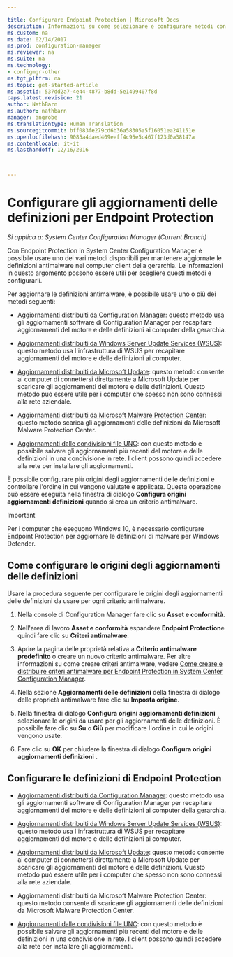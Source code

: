 ```yaml
---

title: Configurare Endpoint Protection | Microsoft Docs
description: Informazioni su come selezionare e configurare metodi con Endpoint Protection in System Center Configuration Manager per mantenere aggiornate le definizioni antimalware nei computer client.
ms.custom: na
ms.date: 02/14/2017
ms.prod: configuration-manager
ms.reviewer: na
ms.suite: na
ms.technology:
- configmgr-other
ms.tgt_pltfrm: na
ms.topic: get-started-article
ms.assetid: 537dd2a7-4e44-4877-b8dd-5e1499407f8d
caps.latest.revision: 21
author: NathBarn
ms.author: nathbarn
manager: angrobe
ms.translationtype: Human Translation
ms.sourcegitcommit: bff083fe279cd6b36a58305a5f16051ea241151e
ms.openlocfilehash: 9085a4daed409eeff4c95e5c467f123d0a38147a
ms.contentlocale: it-it
ms.lasthandoff: 12/16/2016



---
```


#  <a name="configure-definition-updates-for-endpoint-protection"></a>Configurare gli aggiornamenti delle definizioni per Endpoint Protection  

*Si applica a: System Center Configuration Manager (Current Branch)*

 Con Endpoint Protection in System Center Configuration Manager è possibile usare uno dei vari metodi disponibili per mantenere aggiornate le definizioni antimalware nei computer client della gerarchia. Le informazioni in questo argomento possono essere utili per scegliere questi metodi e configurarli.

 Per aggiornare le definizioni antimalware, è possibile usare uno o più dei metodi seguenti:

-   [Aggiornamenti distribuiti da Configuration Manager](endpoint-definitions-configmgr.md): questo metodo usa gli aggiornamenti software di Configuration Manager per recapitare aggiornamenti del motore e delle definizioni ai computer della gerarchia.

-   [Aggiornamenti distribuiti da Windows Server Update Services (WSUS)](endpoint-definitions-wsus.md): questo metodo usa l'infrastruttura di WSUS per recapitare aggiornamenti del motore e delle definizioni ai computer.

-   [Aggiornamenti distribuiti da Microsoft Update](endpoint-definitions-microsoft-updates.md): questo metodo consente ai computer di connettersi direttamente a Microsoft Update per scaricare gli aggiornamenti del motore e delle definizioni. Questo metodo può essere utile per i computer che spesso non sono connessi alla rete aziendale.

-   [Aggiornamenti distribuiti da Microsoft Malware Protection Center](endpoint-definitions-protection-center.md): questo metodo scarica gli aggiornamenti delle definizioni da Microsoft Malware Protection Center.

-   [Aggiornamenti dalle condivisioni file UNC](endpoint-definitions-network.md): con questo metodo è possibile salvare gli aggiornamenti più recenti del motore e delle definizioni in una condivisione in rete. I client possono quindi accedere alla rete per installare gli aggiornamenti.

 È possibile configurare più origini degli aggiornamenti delle definizioni e controllare l'ordine in cui vengono valutate e applicate. Questa operazione può essere eseguita nella finestra di dialogo **Configura origini aggiornamenti definizioni** quando si crea un criterio antimalware.

> [!IMPORTANT]
>  Per i computer che eseguono Windows 10, è necessario configurare Endpoint Protection per aggiornare le definizioni di malware per Windows Defender.

## <a name="how-to-configure-definition-update-sources"></a>Come configurare le origini degli aggiornamenti delle definizioni
 Usare la procedura seguente per configurare le origini degli aggiornamenti delle definizioni da usare per ogni criterio antimalware.

1.  Nella console di Configuration Manager fare clic su **Asset e conformità**.

2.  Nell'area di lavoro **Asset e conformità** espandere **Endpoint Protection**e quindi fare clic su **Criteri antimalware**.

3.  Aprire la pagina delle proprietà relativa a **Criterio antimalware predefinito** o creare un nuovo criterio antimalware. Per altre informazioni su come creare criteri antimalware, vedere [Come creare e distribuire criteri antimalware per Endpoint Protection in System Center Configuration Manager](endpoint-antimalware-policies.md).

4.  Nella sezione **Aggiornamenti delle definizioni** della finestra di dialogo delle proprietà antimalware fare clic su **Imposta origine**.

5.  Nella finestra di dialogo **Configura origini aggiornamenti definizioni** selezionare le origini da usare per gli aggiornamenti delle definizioni. È possibile fare clic su **Su** o **Giù** per modificare l'ordine in cui le origini vengono usate.

6.  Fare clic su **OK** per chiudere la finestra di dialogo **Configura origini aggiornamenti definizioni** .

## <a name="configure-endpoint-protection-definitions"></a>Configurare le definizioni di Endpoint Protection

-   [Aggiornamenti distribuiti da Configuration Manager](endpoint-definitions-configmgr.md): questo metodo usa gli aggiornamenti software di Configuration Manager per recapitare aggiornamenti del motore e delle definizioni ai computer della gerarchia.

-   [Aggiornamenti distribuiti da Windows Server Update Services (WSUS)](endpoint-definitions-wsus.md): questo metodo usa l'infrastruttura di WSUS per recapitare aggiornamenti del motore e delle definizioni ai computer.

-   [Aggiornamenti distribuiti da Microsoft Update](endpoint-definitions-microsoft-updates.md): questo metodo consente ai computer di connettersi direttamente a Microsoft Update per scaricare gli aggiornamenti del motore e delle definizioni. Questo metodo può essere utile per i computer che spesso non sono connessi alla rete aziendale.

-   Aggiornamenti distribuiti da Microsoft Malware Protection Center: questo metodo consente di scaricare gli aggiornamenti delle definizioni da Microsoft Malware Protection Center.

-   [Aggiornamenti dalle condivisioni file UNC](endpoint-definitions-network.md): con questo metodo è possibile salvare gli aggiornamenti più recenti del motore e delle definizioni in una condivisione in rete. I client possono quindi accedere alla rete per installare gli aggiornamenti.

